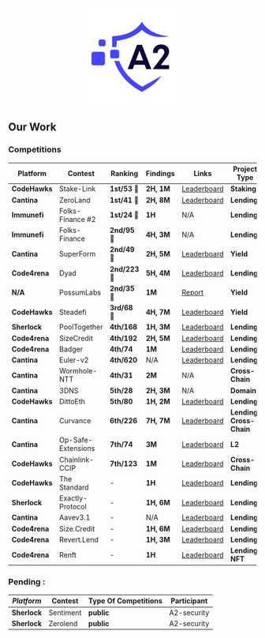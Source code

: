 <p align="center">
  <img src="A2.png" alt="A2 Security Logo" width="200"/>
</p>

## Our Work

###  Competitions 

| Platform       | Contest                | Ranking        | Findings     | Links                                                                                          | Project Type            | Participant |
|----------------|------------------------|----------------|--------------|------------------------------------------------------------------------------------------------|-------------------------|-------------|
| **CodeHawks**   | Stake-Link            | **1st/53** 🥇   | **2H, 1M**   | [Leaderboard](https://www.codehawks.com/contests/clqf7mgla0001yeyfah59c674)                    | **Staking**             | ElHaj       |
| **Cantina**     | ZeroLand              | **1st/41** 🥇   | **2H, 8M**   | [Leaderboard](https://cantina.xyz/leaderboard/a83eaf73-9cbc-495f-8607-e55d4fdaf407)            | **Lending**             | ElHaj       |
| **Immunefi**    | Folks-Finance #2      | **1st/24** 🥇   | **1H**       | N/A                                                                                            | **Lending**             | A2-security |
| **Immunefi**    | Folks-Finance         | **2nd/95** 🥈   | **4H, 3M**   | N/A                                                                                            | **Lending**             | A2-security |
| **Cantina**     | SuperForm             | **2nd/49** 🥈   | **2H, 5M**   | [Leaderboard](https://cantina.xyz/leaderboard/2cd0b038-3e32-4db6-b488-0f85b6f0e49f)            | **Yield**               | ElHaj       |
| **Code4rena**   | Dyad                  | **2nd/223** 🥈  | **5H, 4M**   | [Leaderboard](https://code4rena.com/audits/2024-04-dyad#top)                                   | **Lending**             | Alix40      |
| **N/A**         | PossumLabs            | **2nd/35** 🥈   | **1M**       | [Report](https://github.com/shieldify-security/audits-portfolio/blob/main/reports/PossumLabs-V2-Security-Review.pdf) | **Yield**    | ElHaj       |
| **CodeHawks**   | Steadefi              | **3rd/68** 🥉   | **4H, 7M**   | [Leaderboard](https://www.codehawks.com/contests/clo38mm260001la08daw5cbuf)                    | **Yield**               | ElHaj       |
| **Sherlock**    | PoolTogether          | **4th/168**     | **1H, 3M**   | [Leaderboard](https://audits.sherlock.xyz/contests/225/leaderboard)                            | **Lending**             | ElHaj       |
| **Code4rena**   | SizeCredit            | **4th/192**     | **2H, 5M**   | [Leaderboard](https://code4rena.com/audits/2024-06-size#top)                                   | **Lending**             | ElHaj       |
| **Code4rena**   | Badger                | **4th/74**      | **1M**       | [Leaderboard](https://code4rena.com/audits/2024-06-ebtc-zap-router#top)                         | **Lending**             | Alix40      |
| **Cantina**     | Euler-v2              | **4th/620**     | N/A          | [Leaderboard](https://cantina.xyz/competitions/41306bb9-2bb8-4da6-95c3-66b85e11639f/leaderboard)| **Lending**             | Alix40      |
| **Cantina**     | Wormhole-NTT          | **4th/31**      | **2M**       | N/A                                                                                            | **Cross-Chain**         | ElHaj       |
| **Cantina**     | 3DNS                  | **5th/28**      | **2H, 3M**   | N/A                                                                                            | **Domain**              | ElHaj       |
| **CodeHawks**   | DittoEth              | **5th/80**      | **1H, 2M**   | [Leaderboard](https://www.codehawks.com/contests/clm871gl00001mp081mzjdlwc)                    | **Lending**             | ElHaj       |
| **Cantina**     | Curvance              | **6th/226**     | **7H, 7M**   | [Leaderboard](https://cantina.xyz/competitions/ac757733-81a4-43c7-8f49-17c5b135cdff/leaderboard)| **Lending, Cross-Chain**| Alix40      |
| **Cantina**     | Op-Safe-Extensions    | **7th/74**      | **3M**       | [Leaderboard](https://cantina.xyz/leaderboard/d47f8096-8858-437d-a9f5-2fe85ac9b95e)            | **L2**                  | ElHaj       |
| **CodeHawks**   | Chainlink-CCIP        | **7th/123**     | **1M**       | [Leaderboard](https://www.codehawks.com/contests/clo38mm260001la08daw5cbuf)                    | **Cross-Chain**         | A2-security |
| **CodeHawks**   | The Standard          | -              | **1H**       | [Leaderboard](https://www.codehawks.com/contests/clql6lvyu0001mnje1xpqcuvl)                    | **Lending**             | ElHaj       |
| **Sherlock**    | Exactly-Protocol      | -              | **1H, 6M**   | [Leaderboard](https://audits.sherlock.xyz/contests/247/leaderboard)                            | **Lending**             | ElHaj       |
| **Cantina**     | Aavev3.1              | -              | N/A          | [Leaderboard](https://cantina.xyz/competitions/5ffcedec-7e2e-4717-a3e4-e9041ca541c2/leaderboard)| **Lending**             | Alix40      |
| **Code4rena**   | Size.Credit           | -              | **1H, 6M**   | [Leaderboard](https://code4rena.com/audits/2024-06-size#top)                                   | **Lending**             | Alix40      |
| **Code4rena**   | Revert.Lend           | -              | **1H, 3M**   | [Leaderboard](https://code4rena.com/audits/2024-03-revert-lend#top)                            | **Lending**             | Alix40      |
| **Code4rena**   | Renft                 | -              | **1H**       | [Leaderboard](https://code4rena.com/audits/2024-01-renft#top)                                  | **Lending, NFT**        | Alix40      |



   ###  Pending : 
  | *Platform*   | Contest               | Type Of Competitions | Participant |
  |------------|------------------------|----------------------|------------------------------------|
  | **Sherlock**| Sentiment        | **public**          | A2-security       |
  | **Sherlock**| Zerolend | **public**| A2-security|
